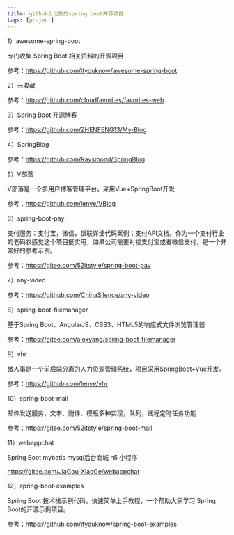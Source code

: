 ```yaml
---
title: github上优秀的spring boot开源项目
tags: [project]
---
```


1）awesome-spring-boot

专门收集 Spring Boot 相关资料的开源项目

参考：https://github.com/ityouknow/awesome-spring-boot

2）云收藏

参考：https://github.com/cloudfavorites/favorites-web

3）Spring Boot 开源博客

参考：https://github.com/ZHENFENG13/My-Blog

4）SpringBlog

参考：https://github.com/Raysmond/SpringBlog

5）V部落

V部落是一个多用户博客管理平台，采用Vue+SpringBoot开发

参考：https://github.com/lenve/VBlog

6）spring-boot-pay

支付服务：支付宝，微信，银联详细代码案例；支付API文档。作为一个支付行业的老码农感觉这个项目挺实用，如果公司需要对接支付宝或者微信支付，是一个非常好的参考示例。

参考：https://gitee.com/52itstyle/spring-boot-pay

7）any-video

参考：https://github.com/ChinaSilence/any-video

8）spring-boot-filemanager

基于Spring Boot、AngularJS、CSS3、HTML5的响应式文件浏览管理器

参考：https://gitee.com/alexyang/spring-boot-filemanager

9）vhr

微人事是一个前后端分离的人力资源管理系统，项目采用SpringBoot+Vue开发。

参考：https://github.com/lenve/vhr

10）spring-boot-mail

邮件发送服务，文本、附件、模版多种实现，队列，线程定时任务功能

参考：https://gitee.com/52itstyle/spring-boot-mail

11）webappchat

Spring Boot mybatis mysql后台商城 h5 小程序

https://gitee.com/JiaGou-XiaoGe/webappchat

12）spring-boot-examples

Spring Boot 技术栈示例代码，快速简单上手教程，一个帮助大家学习 Spring Boot的开源示例项目。

参考：https://github.com/ityouknow/spring-boot-examples